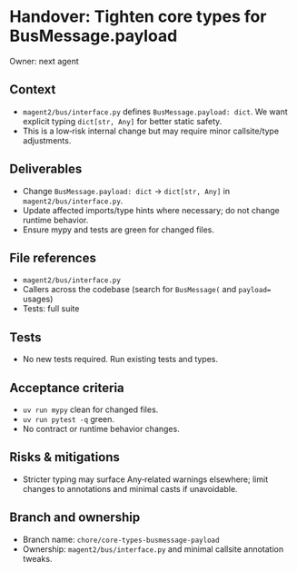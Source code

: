 # Handover: Tighten core types for BusMessage.payload

Owner: next agent

## Context

- `magent2/bus/interface.py` defines `BusMessage.payload: dict`. We want explicit typing `dict[str, Any]` for better static safety.
- This is a low‑risk internal change but may require minor callsite/type adjustments.

## Deliverables

- Change `BusMessage.payload: dict` → `dict[str, Any]` in `magent2/bus/interface.py`.
- Update affected imports/type hints where necessary; do not change runtime behavior.
- Ensure mypy and tests are green for changed files.

## File references

- `magent2/bus/interface.py`
- Callers across the codebase (search for `BusMessage(` and `payload=` usages)
- Tests: full suite

## Tests

- No new tests required. Run existing tests and types.

## Acceptance criteria

- `uv run mypy` clean for changed files.
- `uv run pytest -q` green.
- No contract or runtime behavior changes.

## Risks & mitigations

- Stricter typing may surface Any‑related warnings elsewhere; limit changes to annotations and minimal casts if unavoidable.

## Branch and ownership

- Branch name: `chore/core-types-busmessage-payload`
- Ownership: `magent2/bus/interface.py` and minimal callsite annotation tweaks.
